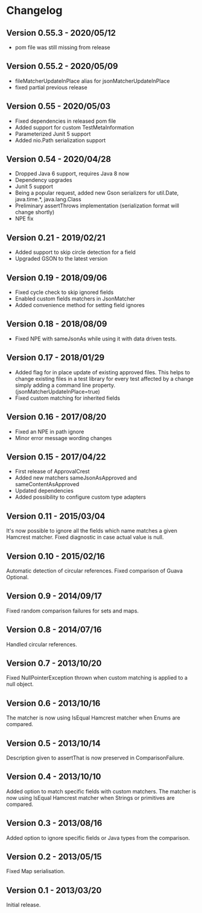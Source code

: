 Changelog
===========

Version 0.55.3 - 2020/05/12
-----

 - pom file was still missing from release

Version 0.55.2 - 2020/05/09
-----

 - fileMatcherUpdateInPlace alias for jsonMatcherUpdateInPlace
 - fixed partial previous release

Version 0.55 - 2020/05/03
-----

 - Fixed dependencies in released pom file
 - Added support for custom TestMetaInformation
 - Parameterized Junit 5 support
 - Added nio.Path serialization support

Version 0.54 - 2020/04/28
-----

 - Dropped Java 6 support, requires Java 8 now
 - Dependency upgrades
 - Junit 5 support
 - Being a popular request, added new Gson serializers for util.Date, java.time.*, java.lang.Class
 - Preliminary assertThrows implementation (serialization format will change shortly)
 - NPE fix

Version 0.21 - 2019/02/21
-----

 - Added support to skip circle detection for a field
 - Upgraded GSON to the latest version

Version 0.19 - 2018/09/06
-----

 - Fixed cycle check to skip ignored fields
 - Enabled custom fields matchers in JsonMatcher
 - Added convenience method for setting field ignores

Version 0.18 - 2018/08/09
-----

 - Fixed NPE with sameJsonAs while using it with data driven tests.

Version 0.17 - 2018/01/29
-----

 - Added flag for in place update of existing approved files.
   This helps to change existing files in a test library for every test affected by a change simply adding a command line property. (jsonMatcherUpdateInPlace=true)
 - Fixed custom matching for inherited fields

Version 0.16 - 2017/08/20
-----

 - Fixed an NPE in path ignore
 - Minor error message wording changes

Version 0.15 - 2017/04/22
-----

 - First release of ApprovalCrest
 - Added new matchers sameJsonAsApproved and sameContentAsApproved
 - Updated dependencies
 - Added possibility to configure custom type adapters

Version 0.11 - 2015/03/04
-----

It's now possible to ignore all the fields which name matches a given Hamcrest matcher.
Fixed diagnostic in case actual value is null.

Version 0.10 - 2015/02/16
-----

Automatic detection of circular references.
Fixed comparison of Guava Optional.

Version 0.9 - 2014/09/17
-----

Fixed random comparison failures for sets and maps.

Version 0.8 - 2014/07/16
-----

Handled circular references.

Version 0.7 - 2013/10/20
-----

Fixed NullPointerException thrown when custom matching is applied to a null object.

Version 0.6 - 2013/10/16
-----

The matcher is now using IsEqual Hamcrest matcher when Enums are compared.

Version 0.5 - 2013/10/14
-----

Description given to assertThat is now preserved in ComparisonFailure.

Version 0.4 - 2013/10/10
-----

Added option to match specific fields with custom matchers.
The matcher is now using IsEqual Hamcrest matcher when Strings or primitives are compared.

Version 0.3 - 2013/08/16
-----

Added option to ignore specific fields or Java types from the comparison.

Version 0.2 - 2013/05/15
-----

Fixed Map serialisation.

Version 0.1 - 2013/03/20
-----

Initial release.
